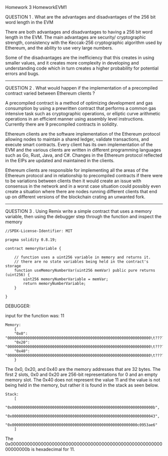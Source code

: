 Homework 3
HomeworkEVM1

QUESTION 1
. What are the advantages and disadvantages of the 256
bit word length in the EVM

There are both advantages and disadvantages to having a 256 bit word length in the EVM. The main advantages are security/ cryptographic strength, consistency with the Keccak-256 cryptographic algorithm used by Ethereum, and the ability to use very large numbers.

Some of the disadvantages are the inefficiency that this creates in using smaller values, and it creates more complexity in developing and understanding code which in turn creates a higher probability for potential errors and bugs.

---

QUESTION 2
. What would happen if the implementation of a
precompiled contract varied between Ethereum clients ?

A precompiled contract is a method of optimizing development and gas consumption by using a prewritten contract that performs a common gas intensive task such as cryptographic operations, or elliptic curve arithmetic operations in an efficient manner using assembly level instructions. Currently there are 9 precompiled contracts in solidity.

Ethereum clients are the software implementation of the Ethereum protocol allowing nodes to maintain a shared ledger, validate transactions, and execute smart contracts. Every client has its own implementation of the EVM and the various clients are written in different programming languages such as Go, Rust, Java, and C#. Changes in the Ethereum protocol reflected in the EIPs are updated and maintained in the clients.

Ethereum clients are responsible for implementing all the areas of the Ethereum protocol and in relationship to precompiled contracts if there were to be variations between clients then it would create an issue with consensus in the network and in a worst case situation could possibly even create a situation where there are nodes running different clients that end up on different versions of the blockchain crating an unwanted fork.

---

QUESTION 3
. Using Remix write a simple contract that uses a memory
variable, then using the debugger step through the
function and inspect the memory

    //SPDX-License-Identifier: MIT

    pragma solidity 0.8.19;

    contract memoryVariable {

        // function uses a uint256 variable in memory and returns it.
        // there are no state variables being held in the contract's storage
        function useMemoryNumberVar(uint256 memVar) public pure returns (uint256) {
            uint256 memoryNumberVariable = memVar;
            return memoryNumberVariable;
        }

    }

DEBUGGER:

input for the function was: 11

    Memory:
        {
        "0x0": "0000000000000000000000000000000000000000000000000000000000000000\t????????????????????????????????",
        "0x20": "0000000000000000000000000000000000000000000000000000000000000000\t????????????????????????????????",
        "0x40": "0000000000000000000000000000000000000000000000000000000000000080\t????????????????????????????????"
        }

The 0x0, 0x20, and 0x40 are the memory addresses that are 32 bytes.
The first 2 slots, 0x0 and 0x20 are 256-bit representations for 0 and an empty memory slot.
The 0x40 does not represent the value 11 and the value is not being held in the memory, but rather it is found in the stack as seen below.

    Stack:
        [
        "0x000000000000000000000000000000000000000000000000000000000000000b",
        "0x0000000000000000000000000000000000000000000000000000000000000043",
        "0x00000000000000000000000000000000000000000000000000000000c0953ae6"
        ]

The 0x000000000000000000000000000000000000000000000000000000000000000b is hexadecimal for 11.
